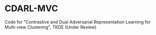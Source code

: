 # CDARL-MVC
Code for "Contrastive and Dual Adversarial Representation Learning for Multi-view Clustering", TKDE (Under Review)
